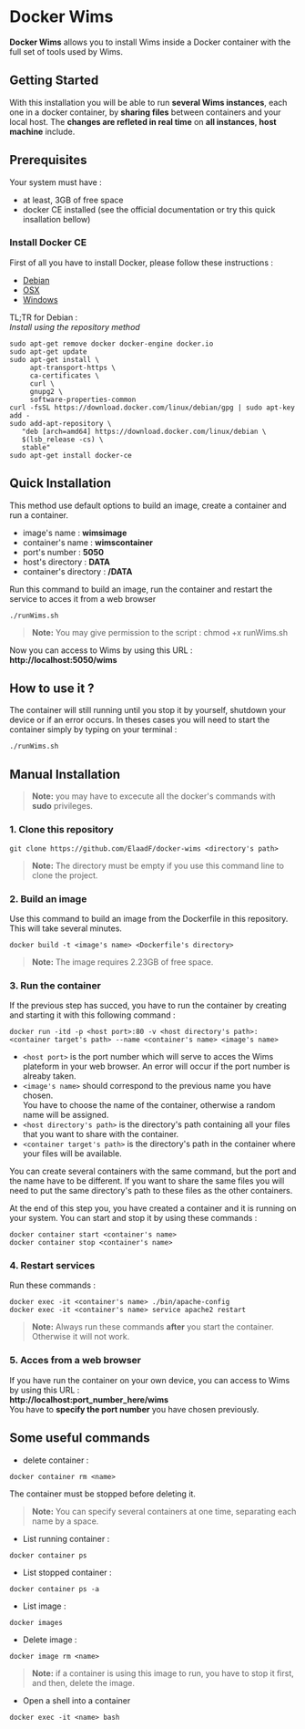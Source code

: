 # Docker Wims
**Docker Wims** allows you to install Wims inside a Docker container with the full set of tools used by Wims.

## Getting Started
With this installation you will be able to run **several Wims instances**, each one in a docker container, by **sharing files** between containers and your local host. The **changes are refleted in real time** on **all instances**, **host machine** include.

## Prerequisites
Your system must have : 
+ at least, 3GB of free space
+ docker CE installed (see the official documentation or try this quick insallation bellow)

### Install Docker CE
First of all you have to install Docker, please follow these instructions : 
+ [Debian](https://docs.docker.com/install/linux/docker-ce/debian/#uninstall-old-versions)
+ [OSX](https://docs.docker.com/docker-for-mac/install/)
+ [Windows](https://docs.docker.com/docker-for-windows/install/)

TL;TR for Debian :   
*Install using the repository method*
```
sudo apt-get remove docker docker-engine docker.io
sudo apt-get update
sudo apt-get install \
     apt-transport-https \
     ca-certificates \
     curl \
     gnupg2 \
     software-properties-common
curl -fsSL https://download.docker.com/linux/debian/gpg | sudo apt-key add -
sudo add-apt-repository \
   "deb [arch=amd64] https://download.docker.com/linux/debian \
   $(lsb_release -cs) \
   stable"
sudo apt-get install docker-ce  
 ```
 
## Quick Installation
This method use default options to build an image, create a container and run a container.
+ image's name : **wimsimage**
+ container's name : **wimscontainer**
+ port's number : **5050**
+ host's directory : **DATA**
+ container's directory : **/DATA**

Run this command to build an image, run the container and restart the service to acces it from a web browser    
```
./runWims.sh
```
>**Note:** You may give permission to the script : chmod +x runWims.sh   

Now you can access to Wims by using this URL : **http://localhost:5050/wims**

## How to use it ?
The container will still running until you stop it by yourself, shutdown your device or if an error occurs. In theses cases
you will need to start the container simply by typing on your terminal :   
```
./runWims.sh
```


## Manual Installation
>**Note:** you may have to excecute all the docker's commands with **sudo** privileges.
### 1. Clone this repository
```
git clone https://github.com/ElaadF/docker-wims <directory's path>
```   
>**Note:** The directory must be empty if you use this command line to clone the project.

### 2. Build an image
Use this command to build an image from the Dockerfile in this repository. This will take several minutes.   
```
docker build -t <image's name> <Dockerfile's directory>
```   
>**Note:** The image requires 2.23GB of free space.

### 3. Run the container
If the previous step has succed, you have to run the container by creating and starting it with this following command :   
```
docker run -itd -p <host port>:80 -v <host directory's path>:<container target's path> --name <container's name> <image's name>
```   

+ ```<host port>``` is the port number which will serve to acces the Wims plateform in your web browser. An error will occur if the port number is alreaby taken.   
+ ```<image's name>``` should correspond to the previous name you have chosen.   
You have to choose the name of the container, otherwise a random name will be assigned.   
+ ```<host directory's path>``` is the directory's path containing all your files that you want to share with the container.   
+ ```<container target's path>``` is the directory's path in the container where your files will be available.    

You can create several containers with the same command, but the port and the name have to be different. If you want to share the same files you will need to put the same directory's path to these files as the other containers.   

At the end of this step you, you have created a container and it is running on your system. You can start and stop it by using these commands :   
```
docker container start <container's name>
docker container stop <container's name>
```   

### 4. Restart services
Run these commands :   
```
docker exec -it <container's name> ./bin/apache-config
docker exec -it <container's name> service apache2 restart
```   

>**Note:** Always run these commands **after** you start the container. Otherwise it will not work.

### 5. Acces from a web browser
If you have run the container on your own device, you can access to Wims by using this URL :   
**http://localhost:port_number_here/wims**   
You have to **specify the port number** you have chosen previously.

## Some useful commands
+ delete container :
```
docker container rm <name>
```
The container must be stopped before deleting it. 
>**Note:** You can specify several containers at one time, separating each name by a space.

+ List running container :
```
docker container ps 
```

+ List stopped container :
```
docker container ps -a
```

+ List image :
```
docker images
```

+ Delete image :
```
docker image rm <name>
```
>**Note:** if a container is using this image to run, you have to stop it first, and then, delete the image.

+ Open a shell into a container
```
docker exec -it <name> bash
```


